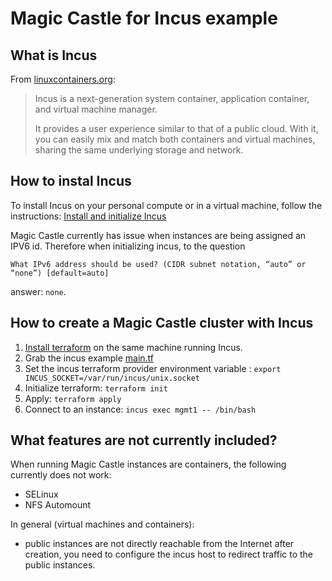 # Magic Castle for Incus example

## What is Incus 

From [linuxcontainers.org](https://linuxcontainers.org/incus/#what-is-incus):
> Incus is a next-generation system container, application container, and virtual machine manager.
>
> It provides a user experience similar to that of a public cloud. With it, you can easily mix and match both containers and virtual machines, sharing the same underlying storage and network.


## How to instal Incus

To install Incus on your personal compute or in a virtual machine,
follow the instructions: [Install and initialize Incus](https://linuxcontainers.org/incus/docs/main/tutorial/first_steps/#install-and-initialize-incus)

Magic Castle currently has issue when instances are being assigned an IPV6 id.
Therefore when initializing incus, to the question
```
What IPv6 address should be used? (CIDR subnet notation, “auto” or “none”) [default=auto]
```
answer: `none`.

## How to create a Magic Castle cluster with Incus

1. [Install terraform](https://developer.hashicorp.com/terraform/install) on the same machine running Incus.
2. Grab the incus example [main.tf](./main.tf)
3. Set the incus terraform provider environment variable : `export INCUS_SOCKET=/var/run/incus/unix.socket`
4. Initialize terraform: `terraform init`
5. Apply: `terraform apply`
6. Connect to an instance: `incus exec mgmt1 -- /bin/bash`

## What features are not currently included?

When running Magic Castle instances are containers, the following currently does not work:
- SELinux
- NFS Automount

In general (virtual machines and containers):
- public instances are not directly reachable from the Internet after creation,
you need to configure the incus host to redirect traffic to the public instances.
